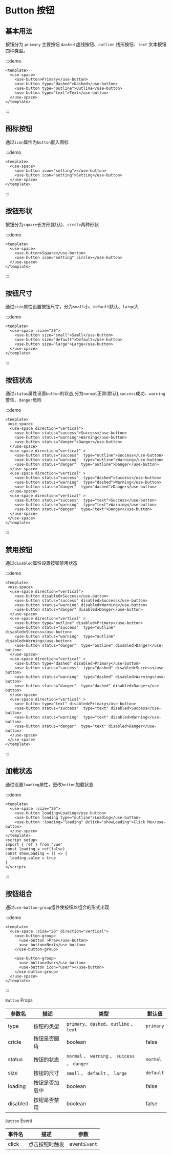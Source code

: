 # Button 按钮

<h2>基本用法</h2>

按钮分为 `primary` 主要按钮 `dashed` 虚线按钮、`outline` 线形按钮、`text` 文本按钮四种类型。

:::demo 

```vue
<template>
  <use-space>
    <use-button>Primary</use-button>
    <use-button type="dashed">Dashed</use-button>
    <use-button type="outline">Outline</use-button>
    <use-button type="text">Text</use-button>
  </use-space>
</template>
```
:::

<h2>图标按钮</h2>

通过`icon`属性为`button`嵌入图标

:::demo 

```vue
<template>
  <use-space>
    <use-button icon="setting"></use-button>
    <use-button icon="setting">Setting</use-button>
  </use-space>
</template>
```
:::

<h2>按钮形状</h2>

按钮分为`square`长方形(默认)、`circle`两种形状

:::demo 

```vue
<template>
  <use-space>
    <use-button>Square</use-button>
    <use-button icon="setting" circle></use-button>
  </use-space>
</template>
```
:::

<h2>按钮尺寸</h2>

通过`size`属性设置按钮尺寸，分为`small`小、`default`默认、`large`大

:::demo 

```vue
<template>
  <use-space :size="20">
    <use-button size="small">Samll</use-button>
    <use-button size="default">Default</use-button>
    <use-button size="large">Large</use-button>
  </use-space>
</template>
```
:::

<h2>按钮状态</h2>

通过`status`属性设置`button`的状态,分为`normal`正常(默认),`success`成功、`warning`警告、`danger`危险

:::demo 

```vue
<template>
 <use-space>
  <use-space direction="vertical">
    <use-button status="success">Success</use-button>
    <use-button status="warning">Warning</use-button>
    <use-button status="danger">Danger</use-button>
  </use-space>
  <use-space direction="vertical" >
    <use-button status="success"  type="outline">Success</use-button>
    <use-button status="warning"  type="outline">Warning</use-button>
    <use-button status="danger"  type="outline">Danger</use-button>
  </use-space>
  <use-space direction="vertical" >
    <use-button status="success"  type="dashed">Success</use-button>
    <use-button status="warning"  type="dashed">Warning</use-button>
    <use-button status="danger"  type="dashed">Danger</use-button>
  </use-space>
  <use-space direction="vertical" >
    <use-button status="success"  type="text">Success</use-button>
    <use-button status="warning"  type="text">Warning</use-button>
    <use-button status="danger"  type="text">Danger</use-button>
  </use-space>
 </use-space>
</template>
```
:::


<h2>禁用按钮</h2>

通过`disabled`属性设置按钮禁用状态

:::demo 

```vue
<template>
 <use-space>
  <use-space direction="vertical">
    <use-button disabled>Success</use-button>
    <use-button status="success" disabled>Success</use-button>
    <use-button status="warning" disabled>Warning</use-button>
    <use-button status="danger" disabled>Danger</use-button>
  </use-space>
  <use-space direction="vertical" >
    <use-button type="outline" disabled>Primary</use-button>
    <use-button status="success"  type="outline" disabled>Success</use-button>
    <use-button status="warning"  type="outline" disabled>Warning</use-button>
    <use-button status="danger"  type="outline" disabled>Danger</use-button>
  </use-space>
  <use-space direction="vertical" >
    <use-button type="dashed" disabled>Primary</use-button>
    <use-button status="success"  type="dashed" disabled>Success</use-button>
    <use-button status="warning"  type="dashed" disabled>Warning</use-button>
    <use-button status="danger"  type="dashed" disabled>Danger</use-button>
  </use-space>
  <use-space direction="vertical" >
    <use-button type="text" disabled>Primary</use-button>
    <use-button status="success"  type="text" disabled>Success</use-button>
    <use-button status="warning"  type="text" disabled>Warning</use-button>
    <use-button status="danger"  type="text" disabled>Danger</use-button>
  </use-space>
 </use-space>
</template>
```
:::

<h2>加载状态</h2>

通过设置`loading`属性，更改`button`加载状态

:::demo 

```vue
<template>
  <use-space :size="20">
    <use-button loading>Loading</use-button>
    <use-button loading type="outline">Loading</use-button>
    <use-button :loading="loading" @click="showLoading">Click Me</use-button>
  </use-space>
</template>
<script setup>
import { ref } from 'vue'
const loading = ref(false)
const showLoading = () => {
  loading.value = true
}
</script>
```
:::


<h2>按钮组合</h2>

通过`use-button-group`组件使按钮以组合的形式出现

:::demo 

```vue
<template>
  <use-space :size="20" direction="vertical">
    <use-button-group>
      <use-button >Prev</use-button>
      <use-button>Next</use-button>
    </use-button-group>
    
    <use-button-group>
      <use-button>User</use-button>
      <use-button icon="user"></use-button>
    </use-button-group>
  </use-space>
</template>
```
:::


`Button` Props

| 参数名 | 描述         | 类型                                      | 默认值 |
| -------- | -------------- | ------------------------------------------- | --------- |
| type     | 按钮的类型 | `primary`、`dashed`、`outline` 、`text`        | `primary` |
| cricle   | 按钮是否圆角 | boolean                                     | false     |
| status   | 按钮的状态 | `normal` 、 `warning` 、 `success` 、 `danger` | `normal`  |
| size     | 按钮的尺寸 | `small` 、 `default` 、 `large`               | `default` |
| loading  | 按钮是否加载中 | boolean                                     | false     |
| disabled | 按钮是否禁用 | boolean                                     | false     |

`Button` Event

| 事件名 | 描述         | 参数        |
| ------ | -------------- | ------------- |
| click  | 点击按钮时触发 | event:`Event` |
